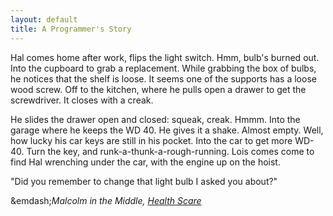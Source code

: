 ```yaml
---
layout: default
title: A Programmer's Story
---
```


Hal comes home after work, flips the light switch. Hmm, bulb's burned out. Into the cupboard to grab a replacement. While grabbing the box of bulbs, he notices that the shelf is loose. It seems one of the supports has a loose wood screw. Off to the kitchen, where he pulls open a drawer to get the screwdriver. It closes with a creak.

He slides the drawer open and closed: squeak, creak. Hmmm. Into the garage where he keeps the WD 40. He gives it a shake. Almost empty. Well, how lucky his car keys are still in his pocket. Into the car to get more WD-40. Turn the key, and runk-a-thunk-a-rough-running. Lois comes come to find Hal wrenching under the car, with the engine up on the hoist.

"Did you remember to change that light bulb I asked you about?"

&emdash;*Malcolm in the Middle, [Health Scare](http://www.imdb.com/title/tt0640340)*